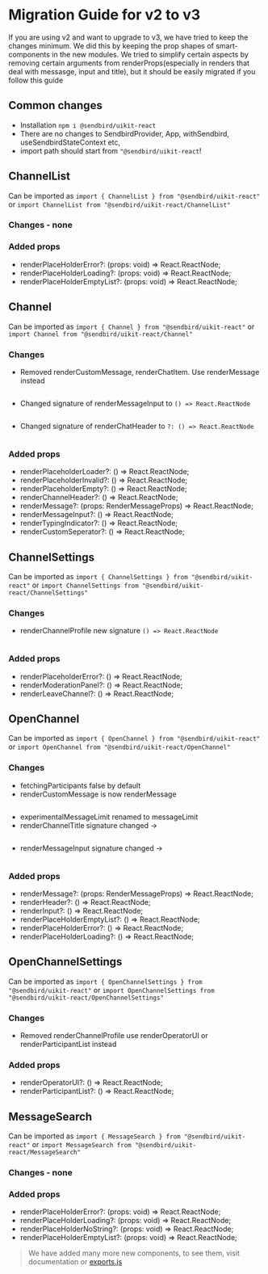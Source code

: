 # Migration Guide for v2 to v3

If you are using v2 and want to upgrade to v3, we have tried to keep the changes minimum. We did this by keeping the prop shapes of smart-components in the new modules. We tried to simplify certain aspects by removing certain arguments from renderProps(especially in renders that deal with messasge, input and title), but it should be easily migrated if you follow this guide

## Common changes
* Installation `npm i @sendbird/uikit-react`
* There are no changes to SendbirdProvider, App, withSendbird, useSendbirdStateContext etc,
* import path should start from `"@sendbird/uikit-react`!

## ChannelList

Can be imported as `import { ChannelList } from "@sendbird/uikit-react"`
or `import ChannelList from "@sendbird/uikit-react/ChannelList"`

### Changes - none
### Added props
  * renderPlaceHolderError?: (props: void) => React.ReactNode;
  * renderPlaceHolderLoading?: (props: void) => React.ReactNode;
  * renderPlaceHolderEmptyList?: (props: void) => React.ReactNode;

## Channel

Can be imported as `import { Channel } from "@sendbird/uikit-react"`
or `import Channel from "@sendbird/uikit-react/Channel"`

### Changes
  * Removed renderCustomMessage, renderChatItem. Use renderMessage instead
  ```example
  ```
  * Changed signature of renderMessageInput to `() => React.ReactNode`
  ```example
  ```
  * Changed signature of renderChatHeader to `?: () => React.ReactNode`
  ```example
  ```
### Added props
  * renderPlaceholderLoader?: () => React.ReactNode;
  * renderPlaceholderInvalid?: () => React.ReactNode;
  * renderPlaceholderEmpty?: () => React.ReactNode;
  * renderChannelHeader?: () => React.ReactNode;
  * renderMessage?: (props: RenderMessageProps) => React.ReactNode;
  * renderMessageInput?: () => React.ReactNode;
  * renderTypingIndicator?: () => React.ReactNode;
  * renderCustomSeperator?: () => React.ReactNode;

## ChannelSettings

Can be imported as `import { ChannelSettings } from "@sendbird/uikit-react"`
or `import ChannelSettings from "@sendbird/uikit-react/ChannelSettings"`

### Changes
  * renderChannelProfile new signature `() => React.ReactNode`
  ```example
  ```
### Added props
  * renderPlaceholderError?: () => React.ReactNode;
  * renderModerationPanel?: () => React.ReactNode;
  * renderLeaveChannel?: () => React.ReactNode;

## OpenChannel

Can be imported as `import { OpenChannel } from "@sendbird/uikit-react"`
or `import OpenChannel from "@sendbird/uikit-react/OpenChannel"`

### Changes
  * fetchingParticipants false by default
  * renderCustomMessage is now renderMessage
  ```example
  ```
  * experimentalMessageLimit renamed to messageLimit
  * renderChannelTitle signature changed ->
  ```example
  ```
  * renderMessageInput signature changed ->
  ```example
  ```
### Added props
  * renderMessage?: (props: RenderMessageProps) => React.ReactNode;
  * renderHeader?: () => React.ReactNode;
  * renderInput?: () => React.ReactNode;
  * renderPlaceHolderEmptyList?: () => React.ReactNode;
  * renderPlaceHolderError?: () => React.ReactNode;
  * renderPlaceHolderLoading?: () => React.ReactNode;

## OpenChannelSettings

Can be imported as `import { OpenChannelSettings } from "@sendbird/uikit-react"`
or `import OpenChannelSettings from "@sendbird/uikit-react/OpenChannelSettings"`

### Changes
  * Removed renderChannelProfile use renderOperatorUI or renderParticipantList instead
### Added props
  * renderOperatorUI?: () => React.ReactNode;
  * renderParticipantList?: () => React.ReactNode;

## MessageSearch

Can be imported as `import { MessageSearch } from "@sendbird/uikit-react"`
or `import MessageSearch from "@sendbird/uikit-react/MessageSearch"`

### Changes - none
### Added props
  * renderPlaceHolderError?: (props: void) => React.ReactNode;
  * renderPlaceHolderLoading?: (props: void) => React.ReactNode;
  * renderPlaceHolderNoString?: (props: void) => React.ReactNode;
  * renderPlaceHolderEmptyList?: (props: void) => React.ReactNode;

> We have added many more new components, to see them, visit documentation or [exports.js](exports.js)
